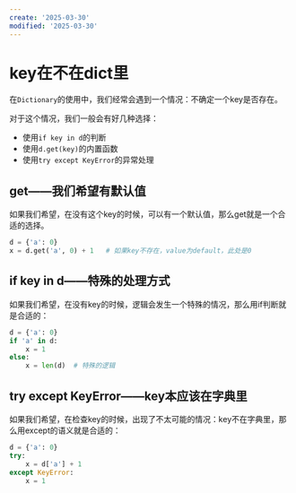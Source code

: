 ```yaml
---
create: '2025-03-30'
modified: '2025-03-30'
---
```


# key在不在dict里

在`Dictionary`的使用中，我们经常会遇到一个情况：不确定一个key是否存在。

对于这个情况，我们一般会有好几种选择：

* 使用`if key in d`的判断
* 使用`d.get(key)`的内置函数
* 使用`try except KeyError`的异常处理

## get——我们希望有默认值

如果我们希望，在没有这个key的时候，可以有一个默认值，那么get就是一个合适的选择。

```python
d = {'a': 0}
x = d.get('a', 0) + 1	# 如果key不存在，value为default，此处是0
```

## if key in d——特殊的处理方式

如果我们希望，在没有key的时候，逻辑会发生一个特殊的情况，那么用if判断就是合适的：

```python
d = {'a': 0}
if 'a' in d:
    x = 1
else:
    x = len(d)	# 特殊的逻辑
```

## try except KeyError——key本应该在字典里

如果我们希望，在检查key的时候，出现了不太可能的情况：key不在字典里，那么用except的语义就是合适的：

```python
d = {'a': 0}
try:
    x = d['a'] + 1
except KeyError:
    x = 1
```